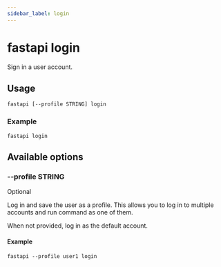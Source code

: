 ```yaml
---
sidebar_label: login
---
```


# fastapi login

Sign in a user account.

## Usage

    fastapi [--profile STRING] login

### Example

    fastapi login

## Available options

### --profile STRING

Optional

Log in and save the user as a profile. This allows you to log in to multiple
accounts and run command as one of them.

When not provided, log in as the default account.

#### Example

    fastapi --profile user1 login
